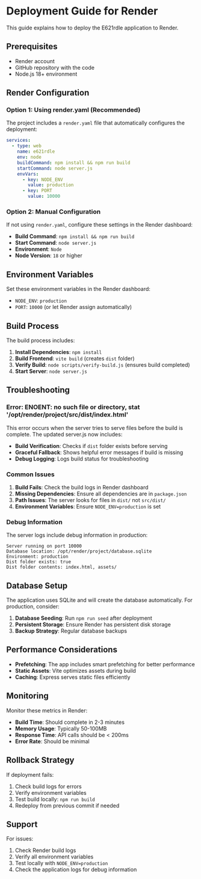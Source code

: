 # Deployment Guide for Render

This guide explains how to deploy the E621rdle application to Render.

## Prerequisites

- Render account
- GitHub repository with the code
- Node.js 18+ environment

## Render Configuration

### Option 1: Using render.yaml (Recommended)

The project includes a `render.yaml` file that automatically configures the deployment:

```yaml
services:
  - type: web
    name: e621rdle
    env: node
    buildCommand: npm install && npm run build
    startCommand: node server.js
    envVars:
      - key: NODE_ENV
        value: production
      - key: PORT
        value: 10000
```

### Option 2: Manual Configuration

If not using `render.yaml`, configure these settings in the Render dashboard:

- **Build Command**: `npm install && npm run build`
- **Start Command**: `node server.js`
- **Environment**: `Node`
- **Node Version**: `18` or higher

## Environment Variables

Set these environment variables in the Render dashboard:

- `NODE_ENV`: `production`
- `PORT`: `10000` (or let Render assign automatically)

## Build Process

The build process includes:

1. **Install Dependencies**: `npm install`
2. **Build Frontend**: `vite build` (creates `dist` folder)
3. **Verify Build**: `node scripts/verify-build.js` (ensures build completed)
4. **Start Server**: `node server.js`

## Troubleshooting

### Error: ENOENT: no such file or directory, stat '/opt/render/project/src/dist/index.html'

This error occurs when the server tries to serve files before the build is complete. The updated server.js now includes:

- **Build Verification**: Checks if `dist` folder exists before serving
- **Graceful Fallback**: Shows helpful error messages if build is missing
- **Debug Logging**: Logs build status for troubleshooting

### Common Issues

1. **Build Fails**: Check the build logs in Render dashboard
2. **Missing Dependencies**: Ensure all dependencies are in `package.json`
3. **Path Issues**: The server looks for files in `dist/` not `src/dist/`
4. **Environment Variables**: Ensure `NODE_ENV=production` is set

### Debug Information

The server logs include debug information in production:

```
Server running on port 10000
Database location: /opt/render/project/database.sqlite
Environment: production
Dist folder exists: true
Dist folder contents: index.html, assets/
```

## Database Setup

The application uses SQLite and will create the database automatically. For production, consider:

1. **Database Seeding**: Run `npm run seed` after deployment
2. **Persistent Storage**: Ensure Render has persistent disk storage
3. **Backup Strategy**: Regular database backups

## Performance Considerations

- **Prefetching**: The app includes smart prefetching for better performance
- **Static Assets**: Vite optimizes assets during build
- **Caching**: Express serves static files efficiently

## Monitoring

Monitor these metrics in Render:

- **Build Time**: Should complete in 2-3 minutes
- **Memory Usage**: Typically 50-100MB
- **Response Time**: API calls should be < 200ms
- **Error Rate**: Should be minimal

## Rollback Strategy

If deployment fails:

1. Check build logs for errors
2. Verify environment variables
3. Test build locally: `npm run build`
4. Redeploy from previous commit if needed

## Support

For issues:

1. Check Render build logs
2. Verify all environment variables
3. Test locally with `NODE_ENV=production`
4. Check the application logs for debug information
